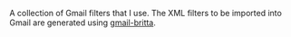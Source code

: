 A collection of Gmail filters that I use. The XML filters to be imported into
Gmail are generated using
[gmail-britta](git://github.com/antifuchs/gmail-britta.git).
